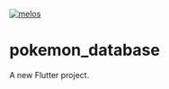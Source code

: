 [![melos](https://img.shields.io/badge/maintained%20with-melos-f700ff.svg?style=flat-square)](https://github.com/invertase/melos)

# pokemon_database

A new Flutter project.

